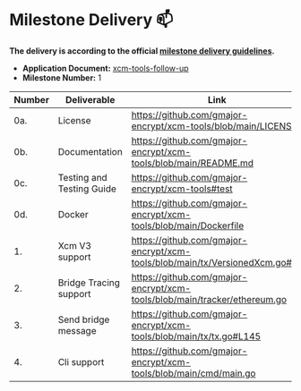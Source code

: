 # Milestone Delivery :mailbox:

**The delivery is according to the official [milestone delivery guidelines](https://github.com/w3f/Grants-Program/blob/master/docs/Support%20Docs/milestone-deliverables-guidelines.md).**

* **Application Document:** [xcm-tools-follow-up](https://github.com/w3f/Grants-Program/blob/master/applications/xcm-tools-follow-up.md)
* **Milestone Number:** 1

| Number | Deliverable               | Link                                                                        | Notes                   |
|--------|---------------------------|-----------------------------------------------------------------------------|-------------------------|
| 0a.    | License                   | https://github.com/gmajor-encrypt/xcm-tools/blob/main/LICENSE               | Apache 2.0              |
| 0b.    | Documentation             | https://github.com/gmajor-encrypt/xcm-tools/blob/main/README.md             |                         |
| 0c.    | Testing and Testing Guide | https://github.com/gmajor-encrypt/xcm-tools#test                            |                         |
| 0d.    | Docker                    | https://github.com/gmajor-encrypt/xcm-tools/blob/main/Dockerfile            |                         |
| 1.     | Xcm V3 support            | https://github.com/gmajor-encrypt/xcm-tools/blob/main/tx/VersionedXcm.go#L5 | Added additional XCM v4 |
| 2.     | Bridge Tracing support    | https://github.com/gmajor-encrypt/xcm-tools/blob/main/tracker/ethereum.go   |                         |
| 3.     | Send bridge message       | https://github.com/gmajor-encrypt/xcm-tools/blob/main/tx/tx.go#L145         |                         |
| 4.     | Cli support               | https://github.com/gmajor-encrypt/xcm-tools/blob/main/cmd/main.go           |                         |